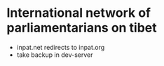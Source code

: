 # International network of parliamentarians on tibet
* inpat.net redirects to inpat.org
* take backup in dev-server